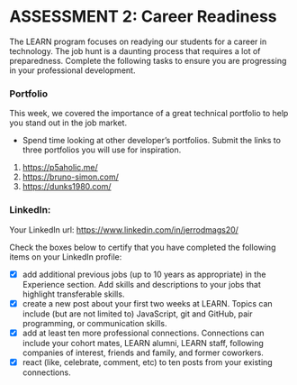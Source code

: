 # ASSESSMENT 2: Career Readiness

The LEARN program focuses on readying our students for a career in technology. The job hunt is a daunting process that requires a lot of preparedness. Complete the following tasks to ensure you are progressing in your professional development.

### Portfolio

This week, we covered the importance of a great technical portfolio to help you stand out in the job market.

- Spend time looking at other developer’s portfolios. Submit the links to three portfolios you will use for inspiration.

1. https://p5aholic.me/
2. https://bruno-simon.com/
3. https://dunks1980.com/

### LinkedIn: 

Your LinkedIn url: https://www.linkedin.com/in/jerrodmags20/

Check the boxes below to certify that you have completed the following items on your LinkedIn profile:

- [X] add additional previous jobs (up to 10 years as appropriate) in the Experience section. Add skills and descriptions to your jobs that highlight transferable skills.
- [X] create a new post about your first two weeks at LEARN. Topics can include (but are not limited to) JavaScript, git and GitHub, pair programming, or communication skills.
- [X] add at least ten more professional connections. Connections can include your cohort mates, LEARN alumni, LEARN staff, following companies of interest, friends and family, and former coworkers.
- [X] react (like, celebrate, comment, etc) to ten posts from your existing connections.

